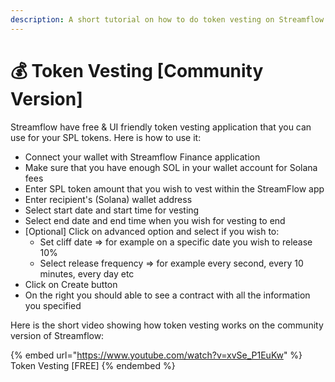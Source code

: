 ```yaml
---
description: A short tutorial on how to do token vesting on Streamflow Community
---
```


# 💰 Token Vesting \[Community Version]

Streamflow have free & UI friendly token vesting application that you can use for your SPL tokens. Here is how to use it:

* Connect your wallet with Streamflow Finance application
* Make sure that you have enough SOL in your wallet account for Solana fees
* Enter SPL token amount that you wish to vest within the StreamFlow app
* Enter recipient's (Solana) wallet address
* Select start date and start time for vesting
* Select end date and end time when you wish for vesting to end
* \[Optional] Click on advanced option and select if you wish to:
  * Set cliff date => for example on a specific date you wish to release 10%
  * Select release frequency => for example every second, every 10 minutes, every day etc
* Click on Create button
* On the right you should able to see a contract with all the information you specified

Here is the short video showing how token vesting works on the community version of Streamflow:

{% embed url="https://www.youtube.com/watch?v=xvSe_P1EuKw" %}
Token Vesting \[FREE]
{% endembed %}

&#x20;

